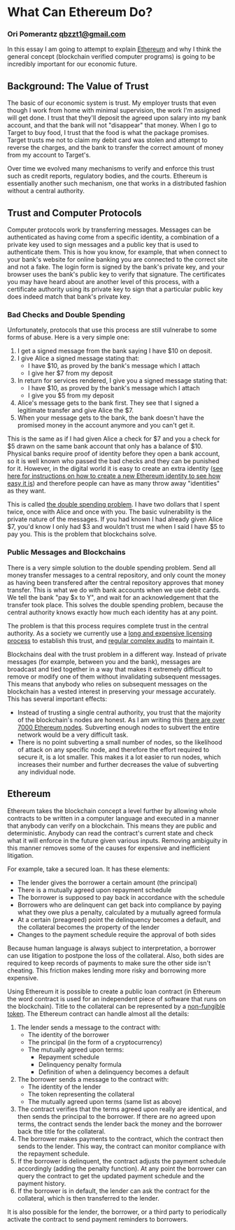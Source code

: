 # What Can Ethereum Do?
### Ori Pomerantz qbzzt1@gmail.com 

In this essay I am going to attempt to explain [Ethereum](https://ethereum.org/) and why I think the general concept 
(blockchain verified computer programs) is going to be incredibly important for our economic future.

## Background: The Value of Trust

The basic of our economic system is trust. My employer trusts that even though I work from home with minimal supervision,
the work I'm assigned will get done. I trust that they'll deposit the agreed upon salary into my bank account, and that the
bank will not "disappear" that money. When I go to Target to buy food, I trust that the food is what the package promises. 
Target trusts me not to claim my debit card was stolen and attempt to reverse the charges, and the bank to transfer the correct
amount of money from my account to Target's.

Over time we evolved many mechanisms to verify and enforce this trust such as credit reports, regulatory bodies, and 
the courts. Ethereum is essentially another such mechanism, one that works in a distributed fashion without a central 
authority.


## Trust and Computer Protocols

Computer protocols work by transferring messages. Messages can be authenticated as having come from a specific identity,
a combination of a private key used to sign messages and a public key that is used to authenticate them. This is how you 
know, for example, that when connect to your bank's website for online banking you are connected to the correct site and not 
a fake. The login form is signed by the bank's private key, and your browser uses the bank's public key to verify that 
signature. The certificates you may have heard about are another level of this process, with a certificate authority
using its private key to sign that a particular public key does indeed match that bank's private key.

### Bad Checks and Double Spending

Unfortunately, protocols that use this process are still vulnerabe to some forms of abuse. Here is a very simple one:

1. I get a signed message from the bank saying I have $10 on deposit.
1. I give Alice a signed message stating that:
   - I have $10, as proved by the bank's message which I attach
   - I give her $7 from my deposit
1. In return for services rendered, I give you a signed message stating that:
   - I have $10, as proved by the bank's message which I attach
   - I give you $5 from my deposit
1. Alice's message gets to the bank first. They see that I signed a legitimate transfer and give Alice the $7.
1. When your message gets to the bank, the bank doesn't have the promised money in the account anymore and you can't get it.

This is the same as if I had given Alice a check for $7 and you a check for $5 drawn on the same bank account that only
has a balance of $10. Physical banks require proof of identity before they open a bank account, so it is well known
who passed the bad checks and they can be punished for it. However, in the digital world it is easy to create an extra
identity ([see here for instructions on how to create a new Ethereum identity to see how easy it 
is](https://github.com/qbzzt/etherdocs/tree/master/paper_wallet)) and therefore people can have as many 
throw away "identities" as they want.

This is called [the double spending problem](https://www.investopedia.com/terms/d/doublespending.asp). I have two dollars 
that I spent twice, once with Alice and once with you. The basic vulnerability is the private nature of the messages.
If you had known I had already given Alice $7, you'd know I only had $3 and wouldn't trust me when I said I have $5 to pay
you. This is the problem that blockchains solve.


### Public Messages and Blockchains

There is a very simple solution to the double spending problem. Send all money transfer messages to a central repository,
and only count the money as having been transfered after the central repository approves that money transfer. This is what 
we do with bank accounts when we use debit cards. We tell the bank "pay $x to Y", and wait for an acknowledgement
that the transfer took place. This solves the double spending problem, because the central authority knows exactly how much 
each identity has at any point.

The problem is that this process requires complete trust in the central authority. As a society we currently use a
[long and expensive licensing process](https://www.federalreserve.gov/faqs/banking_12779.htm) to establish this trust, and
[regular complex
audits](https://www.occ.gov/publications-and-resources/publications/comptrollers-handbook/files/internal-external-audits/pub-ch-audits.pdf) 
to maintain it.

Blockchains deal with the trust problem in a different way. Instead of private messages (for example, between you
and the bank), messages are broadcast and tied together in a way that makes it extremely difficult to remove or
modify one of them without invalidating subsequent messages. This means that anybody who relies on subsequent messages
on the blockchain has a vested interest in preserving your message accurately. This has several important effects:

* Instead of trusting a single central authority, you trust that the majority of the blockchain's nodes are honest. 
  As I am writing this [there are over 7000 Ethereum nodes](https://www.ethernodes.org/). Subverting enough nodes to 
  subvert the entire network would be a very difficult task.
* There is no point subverting a small number of nodes, so the likelihood of attack on any specific node, and 
  therefore the effort required to secure it, is a lot smaller. This makes it a lot easier to run nodes, which 
  increases their number and further decreases the value of subverting any individual node.
  

## Ethereum

Ethereum takes the blockchain concept a level further by allowing whole contracts to be written in a computer language 
and executed in a manner that anybody can verify on a blockchain. This means they are public and deterministic. Anybody can 
read the contract's current state and check what it will enforce in the future given various inputs. Removing ambiguity 
in this manner removes some of the causes for expensive and inefficient litigation.

For example, take a secured loan. It has these elements:

* The lender gives the borrower a certain amount (the principal)
* There is a mutually agreed upon repayment schedule 
* The borrower is supposed to pay back in accordance with the schedule
* Borrowers who are delinquent can get back into compliance by paying what they owe plus a penalty,
  calculated by a mutually agreed formula
* At a certain (preagreed) point the delinquency becomes a default, and the collateral becomes the property of
  the lender
* Changes to the payment schedule require the approval of both sides

Because human language is always subject to interpretation, a borrower can use litigation to postpone the loss of the 
collateral. Also, both sides are required to keep records of payments to make sure the other side isn't cheating. This 
friction makes lending more risky and borrowing more expensive.

Using Ethereum it is possible to create a public loan contract (in Ethereum the word contract is used for an independent
piece of software that runs on the blockchain). Title to the collateral can be represented by a 
[non-fungible token](https://en.wikipedia.org/wiki/Non-fungible_token). The Ethereum contract can handle almost all 
the details:

1. The lender sends a message to the contract with:
   - The identity of the borrower
   - The principal (in the form of a cryptocurrency)
   - The mutually agreed upon terms:
     - Repayment schedule
     - Delinquency penalty formula
     - Definition of when a delinquency becomes a default
1. The borrower sends a message to the contract with:
    - The identity of the lender
    - The token representing the collateral
    - The mutually agreed upon terms (same list as above)
1. The contract verifies that the terms agreed upon really are identical, and then sends the principal to the 
   borrower. If there are no agreed upon terms, the contract sends the lender back the money and the borrower
   back the title for the collateral.
1. The borrower makes payments to the contract, which the contract then sends to the lender. This way, the
   contract can monitor compliance with the repayment schedule.
1. If the borrower is delinquent, the contract adjusts the payment schedule accordingly (adding the penalty
   function). At any point the borrower can query the contract to get the updated payment schedule and the
   payment history.
1. If the borrower is in default, the lender can ask the contract for the collateral, which is then transferred
   to the lender.
   
It is also possible for the lender, the borrower, or a third party to periodically activate the contract to send 
payment reminders to borrowers.
    
